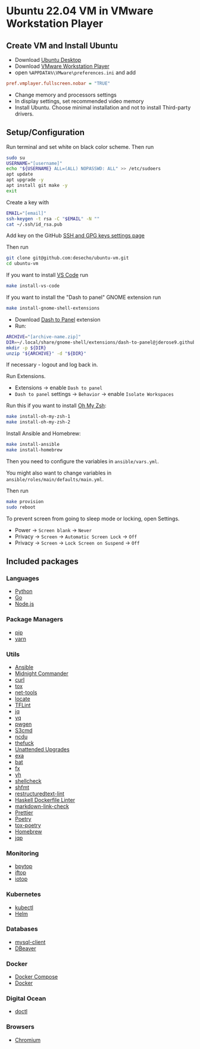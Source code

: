 # Ubuntu 22.04 VM in VMware Workstation Player

## Create VM and Install Ubuntu

- Download [Ubuntu Desktop](https://www.ubuntu.com/download/desktop)
- Download [VMware Workstation Player](https://www.vmware.com/ca/products/workstation-player/workstation-player-evaluation.html)
- open `%APPDATA%\VMware\preferences.ini` and add

```ini
pref.vmplayer.fullscreen.nobar = "TRUE"
```

- Change memory and processors settings
- In display settings, set recommended video memory
- Install Ubuntu. Choose minimal installation and not to install Third-party drivers.

## Setup/Configuration

Run terminal and set white on black color scheme. Then run

```bash
sudo su
USERNAME="[username]"
echo "${USERNAME} ALL=(ALL) NOPASSWD: ALL" >> /etc/sudoers
apt update
apt upgrade -y
apt install git make -y
exit
```

Create a key with

```bash
EMAIL="[email]"
ssh-keygen -t rsa -C "$EMAIL" -N ""
cat ~/.ssh/id_rsa.pub
```

Add key on the GitHub [SSH and GPG keys settings page](https://github.com/settings/keys)

Then run

```bash
git clone git@github.com:desecho/ubuntu-vm.git
cd ubuntu-vm
```

If you want to install [VS Code](https://code.visualstudio.com/) run

```bash
make install-vs-code
```

If you want to install the "Dash to panel" GNOME extension run

```bash
make install-gnome-shell-extensions
```

- Download [Dash to Panel](https://extensions.gnome.org/extension/1160/dash-to-panel/) extension
- Run:

```bash
ARCHIVE="[archive-name.zip]"
DIR=~/.local/share/gnome-shell/extensions/dash-to-panel@jderose9.github.com
mkdir -p ${DIR}
unzip "${ARCHIVE}" -d "${DIR}"
```

If necessary - logout and log back in.

Run Extensions.

- Extensions → enable `Dash to panel`
- `Dash to panel` settings → `Behavior` → enable `Isolate Workspaces`

Run this if you want to install [Oh My Zsh](https://github.com/robbyrussell/oh-my-zsh):

```bash
make install-oh-my-zsh-1
make install-oh-my-zsh-2
```

Install Ansible and Homebrew:

```bash
make install-ansible
make install-homebrew
```

Then you need to configure the variables in `ansible/vars.yml`.

You might also want to change variables in `ansible/roles/main/defaults/main.yml`.

Then run

```bash
make provision
sudo reboot
```

To prevent screen from going to sleep mode or locking, open Settings.

- Power → `Screen blank` → `Never`
- Privacy → `Screen` → `Automatic Screen Lock` → `Off`
- Privacy → `Screen` → `Lock Screen on Suspend` → `Off`

## Included packages

### Languages

- [Python](https://www.python.org/)
- [Go](https://golang.org/)
- [Node.js](https://nodejs.org/en/)

### Package Managers

- [pip](https://pypi.org/project/pip/)
- [yarn](https://yarnpkg.com/)

### Utils

- [Ansible](https://www.ansible.com/)
- [Midnight Commander](https://midnight-commander.org/)
- [curl](https://curl.se/)
- [tox](https://tox.readthedocs.io/en/latest/)
- [net-tools](https://sourceforge.net/projects/net-tools/)
- [locate](https://www.gnu.org/software/findutils/)
- [TFLint](https://github.com/terraform-linters/tflint)
- [jq](https://stedolan.github.io/jq/)
- [yq](https://mikefarah.gitbook.io/yq/)
- [pwgen](https://linux.die.net/man/1/pwgen)
- [S3cmd](https://s3tools.org/s3cmd)
- [ncdu](https://dev.yorhel.nl/ncdu)
- [thefuck](https://github.com/nvbn/thefuck)
- [Unattended Upgrades](https://wiki.debian.org/UnattendedUpgrades)
- [exa](https://the.exa.website/)
- [bat](https://github.com/sharkdp/bat)
- [fx](https://github.com/antonmedv/fx)
- [yh](https://github.com/andreazorzetto/yh)
- [shellcheck](https://www.shellcheck.net/)
- [shfmt](https://github.com/mvdan/sh)
- [restructuredtext-lint](https://pypi.org/project/restructuredtext-lint/)
- [Haskell Dockerfile Linter](https://github.com/hadolint/hadolint/)
- [markdown-link-check](https://github.com/tcort/markdown-link-check)
- [Prettier](https://prettier.io/)
- [Poetry](https://pypi.org/project/poetry/)
- [tox-poetry](https://pypi.org/project/tox-poetry/)
- [Homebrew](http://brew.sh/)
- [jqp](https://github.com/noahgorstein/jqp)

<!-- * [ngrok](https://ngrok.com/) -->

### Monitoring

- [bpytop](https://github.com/aristocratos/bpytop)
- [iftop](https://linux.die.net/man/8/iftop)
- [iotop](https://linux.die.net/man/1/iotop)

### Kubernetes

- [kubectl](https://kubernetes.io/docs/reference/kubectl/)
- [Helm](https://helm.sh/)

### Databases

- [mysql-client](https://dev.mysql.com/doc/refman/8.0/en/mysql.html)
- [DBeaver](https://dbeaver.io/)

### Docker

- [Docker Compose](https://docs.docker.com/compose/)
- [Docker](https://www.docker.com/)

### Digital Ocean

- [doctl](https://docs.digitalocean.com/reference/doctl/)

### Browsers

- [Chromium](https://www.chromium.org/Home)
